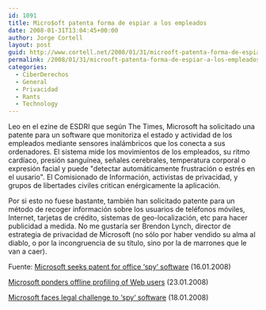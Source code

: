 ```yaml
---
id: 1091
title: Micro$oft patenta forma de espiar a los empleados
date: 2008-01-31T13:04:45+00:00
author: Jorge Cortell
layout: post
guid: http://www.cortell.net/2008/01/31/microoft-patenta-forma-de-espiar-a-los-empleados/
permalink: /2008/01/31/microoft-patenta-forma-de-espiar-a-los-empleados/
categories:
  - CiberDerechos
  - General
  - Privacidad
  - Rants
  - Technology
---
```

Leo en el ezine de ESDRI que según The Times, Microsoft ha solicitado una patente para un software que monitoriza el estado y actividad de los empleados mediante sensores inalámbricos que los conecta a sus ordenadores. El sistema mide los movimientos de los empleados, su ritmo cardí­aco, presión sanguí­nea, señales cerebrales, temperatura corporal o expresión facial y puede "detectar automáticamente frustración o estrés en el uusario". El Comisionado de Información, activistas de privacidad, y grupos de libertades civiles critican enérgicamente la aplicación.

Por si esto no fuese bastante, también han solicitado patente para un método de recoger información sobre los usuarios de teléfonos móviles, Internet, tarjetas de crédito, sistemas de geo-localización, etc para hacer publicidad a medida. No me gustarí­a ser Brendon Lynch, director de estrategia de privacidad de Microsoft (no sólo por haber vendido su alma al diablo, o por la incongruencia de su tí­tulo, sino por la de marrones que le van a caer).

Fuente: <a target="_blank" title="Noticia en The Times" href="http://technology.timesonline.co.uk/tol/news/tech_and_web/article3193480.ece">Microsoft seeks patent for office ‘spy‘ software</a> (16.01.2008)
  
<a target="_blank" title="noticia en MarketWatch" href="http://www.marketwatch.com/news/story/microsoft-ponders-offline-profiling-web/story.aspx?guid=%7BF0D7FACF-0072-43C6-B341-B934D7E84635%7D&dist=hplatest">Microsoft ponders offline profiling of Web users</a> (23.01.2008)
  
<a target="_blank" title="noticia en Vunet" href="http://www.vnunet.com/vnunet/news/2207545/microsoft-faces-legal">Microsoft faces legal challenge to ‘spy‘ software</a> (18.01.2008)
